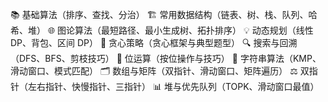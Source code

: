 📚 基础算法（排序、查找、分治）
🏗️ 常用数据结构（链表、树、栈、队列、哈希、堆）
🌐 图论算法（最短路径、最小生成树、拓扑排序）
💡 动态规划（线性 DP、背包、区间 DP）
🎯 贪心策略（贪心框架与典型题型）
🔍 搜索与回溯（DFS、BFS、剪枝技巧）
🧠 位运算（按位操作与技巧）
📝 字符串算法（KMP、滑动窗口、模式匹配）
🗂️ 数组与矩阵（双指针、滑动窗口、矩阵遍历）
⚖️ 双指针（左右指针、快慢指针、三指针）
📊 堆与优先队列（TOPK、滑动窗口最值）
